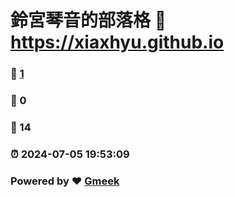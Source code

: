 # 鈴宮琴音的部落格 :link: https://xiaxhyu.github.io 
### :page_facing_up: [1](https://xiaxhyu.github.io/tag.html) 
### :speech_balloon: 0 
### :hibiscus: 14 
### :alarm_clock: 2024-07-05 19:53:09 
### Powered by :heart: [Gmeek](https://github.com/Meekdai/Gmeek)
